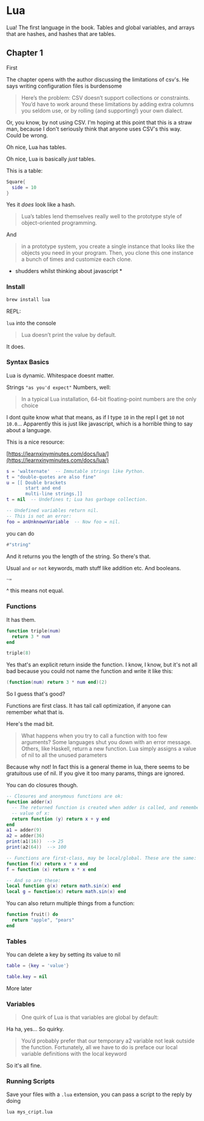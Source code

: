 # Lua

Lua! The first language in the book. Tables and global variables, and arrays that are hashes, and hashes that are tables.

## Chapter 1

First

The chapter opens with the author discussing the limitations of csv's. He says writing configuration files is burdensome

> Here’s the problem: CSV doesn’t support collections or constraints. You’d have to work around these limitations by adding extra columns you seldom use, or by rolling (and supporting!) your own dialect.

Or, you know, by not using CSV. I'm hoping at this point that this is a straw man, because I don't seriously think that anyone uses CSV's this way. Could be wrong.

Oh nice, Lua has tables.

Oh nice, Lua is basically _just_ tables.

This is a table:

```lua
Square{
  side = 10
}
```

Yes it _does_ look like a hash.

> Lua’s tables lend themselves really well to the prototype style of object-oriented programming.

And

> in a prototype system, you create a single instance that looks like the objects you need in your program. Then, you clone this one instance a bunch of times and customize each clone.

* shudders whilst thinking about javascript *

### Install

```sh
brew install lua
```

REPL:

`lua` into the console

> Lua doesn’t print the value by default.

It does.

### Syntax Basics

Lua is dynamic.
Whitespace doesnt matter.

Strings `"as you'd expect"`
Numbers, well:

> In a typical Lua installation, 64-bit floating-point numbers are the only choice

I dont quite know what that means, as if I type `10` in the repl I get `10` not `10.0`...
Apparently this is just like javascript, which is a horrible thing to say about a language.

This is a nice resource:

[https://learnxinyminutes.com/docs/lua/](https://learnxinyminutes.com/docs/lua/)

```lua
s = 'walternate'  -- Immutable strings like Python.
t = "double-quotes are also fine"
u = [[ Double brackets
       start and end
       multi-line strings.]]
t = nil  -- Undefines t; Lua has garbage collection.

-- Undefined variables return nil.
-- This is not an error:
foo = anUnknownVariable  -- Now foo = nil.

```

you can do
```lua
#"string"
```
And it returns you the length of the string. So there's that.

Usual `and` `or` `not` keywords, math stuff like addition etc. And booleans.

```lua
~=
```

^ this means not equal.

### Functions

It has them.

```lua
function triple(num)
  return 3 * num
end

triple(8)
```

Yes that's an explicit return inside the function. I know, I know, but it's not all bad because you could not name the function and write it like this:

```lua
(function(num) return 3 * num end)(2)​
```
So I guess that's good?

Functions are first class. It has tail call optimization, if anyone can remember what that is.

Here's the mad bit.

> What happens when you try to call a function with too few arguments? Some languages shut you down with an error message. Others, like Haskell, return a new function. Lua simply assigns a value of nil to all the unused parameters

Because why not! In fact this is a general theme in lua, there seems to be gratuitous use of nil. If you give it too many params, things are ignored.

You can do closures though.

```lua
-- Closures and anonymous functions are ok:
function adder(x)
  -- The returned function is created when adder is called, and remembers the
  -- value of x:
  return function (y) return x + y end
end
a1 = adder(9)
a2 = adder(36)
print(a1(16))  --> 25
print(a2(64))  --> 100
```


```lua
-- Functions are first-class, may be local/global. These are the same:
function f(x) return x * x end
f = function (x) return x * x end

-- And so are these:
local function g(x) return math.sin(x) end
local g = function(x) return math.sin(x) end
```

You can also return multiple things from a function:

```lua
function fruit() do
  return "apple", "pears"
end


```

### Tables

You can delete a key by setting its value to nil

```lua
table = {key = 'value'}

table.key = nil
```

More later

### Variables

> One quirk of Lua is that variables are global by default:

Ha ha, yes... So quirky.

> You’d probably prefer that our temporary a2 variable not leak outside the function. Fortunately, all we have to do is preface our local variable definitions with the local keyword

So it's all fine.


### Running Scripts

Save your files with a `.lua` extension, you can pass a script to the reply by doing

```sh
lua mys_cript.lua
```



